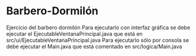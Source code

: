 # Barbero-Dormilón
Ejercicio del barbero dormilón
Para ejecutarlo con interfaz gráfica se debe ejecutar el EjecutableVentanaPrincipal.java que está en src/ui/EjecutableVentanaPrincipal.java
Para ejecutarlo sólo por consola se debe ejecutar el Main.java que está comentado en src/logica/Main.java
